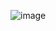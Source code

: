 ![image](https://user-images.githubusercontent.com/23616987/123047059-ca76b880-d437-11eb-8967-e786f1f073eb.png)
